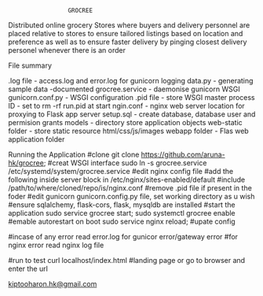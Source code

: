                      GROCREE

Distributed online grocery Stores where buyers and delivery personnel are
placed relative to stores to ensure tailored listings based on location and
preference as well as to ensure faster delivery by pinging closest delivery
personel whenever there is an order


File summary

 .log file - access.log and error.log for gunicorn logging
 data.py - generating sample data -documented
 grocree.service - daemonise gunicorn WSGI
 gunicorn.conf.py - WSGI configuration
 .pid file - store WSGI master process ID - set to rm -rf run.pid at start
 ngin.conf - nginx web server location for proxying to Flask app server
 setup.sql - create database, database user and  permision grants
 models - directory store application objects
 web-static folder - store static resource html/css/js/images 
 webapp folder - Flas web application folder 

Running the Application
#clone
git clone https://github.com/aruna-hk/grocree;
#creat WSGI interface
sudo ln -s grocree.service /etc/systemd/system/grocree.service
#edit nginx config file
#add the following inside server block in /etc/nginx/sites-enabled/default
   #include /path/to/where/cloned/repo/is/nginx.conf
#remove .pid file if present in the foder
#edit gunicorn gunicorn.config.py file, set working directory as u wish
#ensure sqlalchemy, flask-cors, flask, mysqldb are installed
#start the application
sudo service grocree start;
sudo systemctl grocree enable #emable autorestart on boot
sudo service nginx reload; #upate config

#incase of any error read error.log for gunicor error/gateway error
#for nginx error read nginx log file

#run to test
curl localhost/index.html #landing page
or go to browser and enter the url


<author><kiptooharon.hk@gmail.com>
